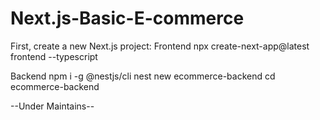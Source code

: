 # Next.js-Basic-E-commerce

First, create a new Next.js project:
Frontend
npx create-next-app@latest frontend --typescript

Backend
npm i -g @nestjs/cli
nest new ecommerce-backend
cd ecommerce-backend

--Under Maintains--